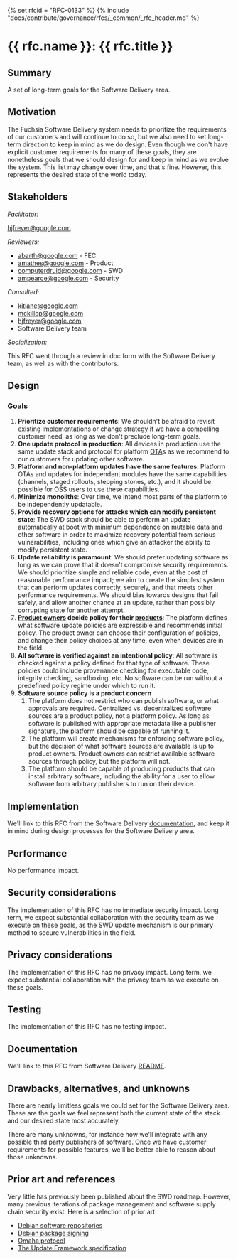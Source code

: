 <!-- mdformat off(templates not supported) -->
{% set rfcid = "RFC-0133" %}
{% include "docs/contribute/governance/rfcs/_common/_rfc_header.md" %}
# {{ rfc.name }}: {{ rfc.title }}
<!-- SET the `rfcid` VAR ABOVE. DO NOT EDIT ANYTHING ELSE ABOVE THIS LINE. -->

<!-- mdformat on -->

## Summary

A set of long-term goals for the Software Delivery area.

## Motivation

The Fuchsia Software Delivery system needs to prioritize the requirements of our
customers and will continue to do so, but we also need to set long-term
direction to keep in mind as we do design. Even though we don't have explicit
customer requirements for many of these goals, they are nonetheless goals that
we should design for and keep in mind as we evolve the system. This list may
change over time, and that's fine. However, this represents the desired state of
the world today.

## Stakeholders

_Facilitator:_

hjfreyer@google.com

_Reviewers:_

* abarth@google.com - FEC
* amathes@google.com - Product
* computerdruid@google.com - SWD
* ampearce@google.com - Security

_Consulted:_

* kitlane@google.com
* mckillop@google.com
* hjfreyer@google.com
* Software Delivery team

_Socialization:_

This RFC went through a review in doc form with the Software Delivery team, as
well as with the contributors.

## Design

### Goals

1. **Prioritize customer requirements**: We shouldn't be afraid to revisit
   existing implementations or change strategy if we have a compelling customer
   need, as long as we don't preclude long-term goals.
2. **One update protocol in production**: All devices in production use the same
   update stack and protocol for platform [OTA][glossary.ota]s as we recommend
   to our customers for updating other software.
3. **Platform and non-platform updates have the same features**: Platform OTAs
   and updates for independent modules have the same capabilities (channels,
   staged rollouts, stepping stones, etc.), and it should be possible for OSS
   users to use these capabilities.
4. **Minimize monoliths**: Over time, we intend most parts of the platform to be
   independently updatable.
5. **Provide recovery options for attacks which can modify persistent state**:
   The SWD stack should be able to perform an update automatically at boot with
   minimum dependence on mutable data and other software in order to maximize
   recovery potential from serious vulnerabilities, including ones which give an
   attacker the ability to modify persistent state.
6. **Update reliability is paramount**: We should prefer updating software as
   long as we can prove that it doesn't compromise security requirements. We
   should prioritize simple and reliable code, even at the cost of reasonable
   performance impact; we aim to create the simplest system that can perform
   updates correctly, securely, and that meets other performance requirements.
   We should bias towards designs that fail safely, and allow another chance at
   an update, rather than possibly corrupting state for another attempt.
7. **[Product owners][glossary.product-owner] decide policy for their
   [products][glossary.product]**: The platform defines what software update
   policies are expressible and recommends initial policy. The product owner can
   choose their configuration of policies, and change their policy choices at
   any time, even when devices are in the field.
8. **All software is verified against an intentional policy**: All software is
   checked against a policy defined for that type of software. These policies
   could include provenance checking for executable code, integrity checking,
   sandboxing, etc. No software can be run without a predefined policy regime
   under which to run it.
9. **Software source policy is a product concern**
    1. The platform does not restrict who can publish software, or what
       approvals are required. Centralized vs. decentralized software sources
       are a product policy, not a platform policy. As long as software is
       published with appropriate metadata like a publisher signature, the
       platform should be capable of running it.
    2. The platform will create mechanisms for enforcing software policy, but
       the decision of what software sources are available is up to product
       owners. Product owners can restrict available software sources through
       policy, but the platform will not.
    3. The platform should be capable of producing products that can install
       arbitrary software, including the ability for a user to allow software
       from arbitrary publishers to run on their device.

## Implementation

We'll link to this RFC from the Software Delivery [documentation][swd-readme],
and keep it in mind during design processes for the Software Delivery area.

## Performance

No performance impact.

## Security considerations

The implementation of this RFC has no immediate security impact. Long term, we
expect substantial collaboration with the security team as we execute on these
goals, as the SWD update mechanism is our primary method to secure
vulnerabilities in the field.

## Privacy considerations

The implementation of this RFC has no privacy impact. Long term, we expect
substantial collaboration with the privacy team as we execute on these goals.

## Testing

The implementation of this RFC has no testing impact.

## Documentation

We'll link to this RFC from Software Delivery [README][swd-readme].

## Drawbacks, alternatives, and unknowns

There are nearly limitless goals we could set for the Software Delivery area.
These are the goals we feel represent both the current state of the stack and
our desired state most accurately.

There are many unknowns, for instance how we'll integrate with any possible
third party publishers of software. Once we have customer requirements for
possible features, we'll be better able to reason about those unknowns.

## Prior art and references

Very little has previously been published about the SWD roadmap. However, many
previous iterations of package management and software supply chain security
exist. Here is a selection of prior art:

* [Debian software repositories](https://wiki.debian.org/DebianRepository)
* [Debian package signing](https://www.debian.org/doc/manuals/securing-debian-manual/deb-pack-sign.en.html)
* [Omaha protocol](https://github.com/google/omaha/blob/ebc25b2b3d77eed3d9a122bcfd89a66f6f192e4b/doc/ServerProtocolV3.md)
* [The Update Framework specification](https://theupdateframework.github.io/specification/latest/)

[glossary.ota]: /docs/glossary/README.md#ota
[glossary.product]: /docs/glossary/README.md#product
[glossary.product-owner]: /docs/glossary/README.md#product-owner
[swd-readme]: /src/sys/pkg/README.md
